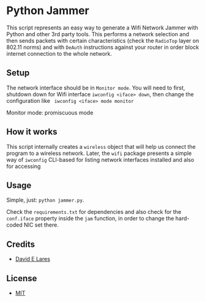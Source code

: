 # Python Jammer

This script represents an easy way to generate a Wifi Network Jammer with Python and other 3rd party tools. This performs a network selection and then sends packets with certain characteristics (check the `RadioTop` layer on 802.11 norms) and with `DeAuth` instructions against your router in order block internet connection to the whole network.

## Setup

The network interface should be in `Monitor mode`. You will need to first, shutdown down for Wifi interface `iwconfig <iface> down`,  then change the configuration like ` iwconfig <iface> mode monitor`

Monitor mode: promiscuous mode

## How it works

This script internally creates a `wireless` object that will help us connect the program to a wireless network. Later, the `wifi` package presents a simple way of `iwconfig` CLI-based for listing network interfaces installed and also for accessing

## Usage

Simple, just: `python jammer.py`.

Check the `requirements.txt` for dependencies and also check for the `conf.iface` property inside the `jam` function, in order to change the hard-coded NIC set there.


## Credits

 - [David E Lares](https://twitter.com/davidlares3)

## License

 - [MIT](https://opensource.org/licenses/MIT)
